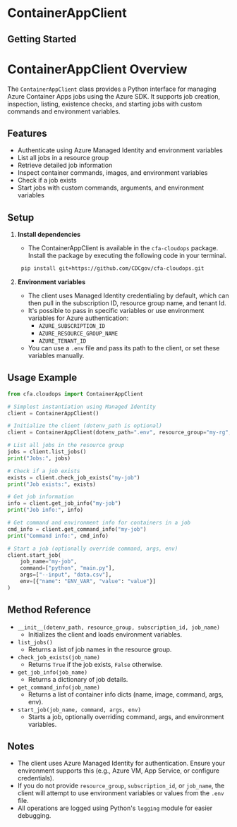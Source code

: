 # ContainerAppClient

## Getting Started

# ContainerAppClient Overview

The `ContainerAppClient` class provides a Python interface for managing Azure Container Apps jobs using the Azure SDK. It supports job creation, inspection, listing, existence checks, and starting jobs with custom commands and environment variables.

## Features
- Authenticate using Azure Managed Identity and environment variables
- List all jobs in a resource group
- Retrieve detailed job information
- Inspect container commands, images, and environment variables
- Check if a job exists
- Start jobs with custom commands, arguments, and environment variables

## Setup

1. **Install dependencies**
   - The ContainerAppClient is available in the `cfa-cloudops` package. Install the package by executing the following code in your terminal.
   ```bash
    pip install git+https://github.com/CDCgov/cfa-cloudops.git
    ```

2. **Environment variables**
   - The client uses Managed Identity credentialing by default, which can then pull in the subscription ID, resource group name, and tenant Id.
   - It's possible to pass in specific variables or use environment variables for Azure authentication:
     - `AZURE_SUBSCRIPTION_ID`
     - `AZURE_RESOURCE_GROUP_NAME`
     - `AZURE_TENANT_ID`
   - You can use a `.env` file and pass its path to the client, or set these variables manually.

## Usage Example

```python
from cfa.cloudops import ContainerAppClient

# Simplest instantiation using Managed Identity
client = ContainerAppClient()

# Initialize the client (dotenv_path is optional)
client = ContainerAppClient(dotenv_path=".env", resource_group="my-rg", subscription_id="xxxx-xxxx", job_name="my-job")

# List all jobs in the resource group
jobs = client.list_jobs()
print("Jobs:", jobs)

# Check if a job exists
exists = client.check_job_exists("my-job")
print("Job exists:", exists)

# Get job information
info = client.get_job_info("my-job")
print("Job info:", info)

# Get command and environment info for containers in a job
cmd_info = client.get_command_info("my-job")
print("Command info:", cmd_info)

# Start a job (optionally override command, args, env)
client.start_job(
    job_name="my-job",
    command=["python", "main.py"],
    args=["--input", "data.csv"],
    env=[{"name": "ENV_VAR", "value": "value"}]
)
```

## Method Reference

- `__init__(dotenv_path, resource_group, subscription_id, job_name)`
  - Initializes the client and loads environment variables.
- `list_jobs()`
  - Returns a list of job names in the resource group.
- `check_job_exists(job_name)`
  - Returns `True` if the job exists, `False` otherwise.
- `get_job_info(job_name)`
  - Returns a dictionary of job details.
- `get_command_info(job_name)`
  - Returns a list of container info dicts (name, image, command, args, env).
- `start_job(job_name, command, args, env)`
  - Starts a job, optionally overriding command, args, and environment variables.

## Notes
- The client uses Azure Managed Identity for authentication. Ensure your environment supports this (e.g., Azure VM, App Service, or configure credentials).
- If you do not provide `resource_group`, `subscription_id`, or `job_name`, the client will attempt to use environment variables or values from the `.env` file.
- All operations are logged using Python's `logging` module for easier debugging.

